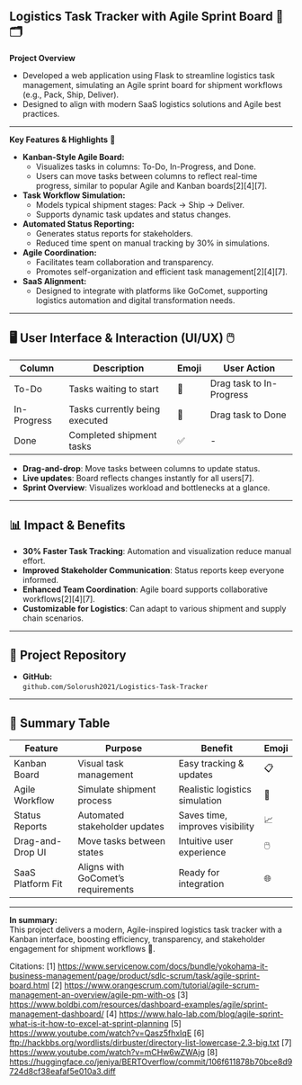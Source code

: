 ## Logistics Task Tracker with Agile Sprint Board 🚚🗂️

**Project Overview**
- Developed a web application using Flask to streamline logistics task management, simulating an Agile sprint board for shipment workflows (e.g., Pack, Ship, Deliver).
- Designed to align with modern SaaS logistics solutions and Agile best practices.

---

**Key Features & Highlights** 🌟

- **Kanban-Style Agile Board:**  
  - Visualizes tasks in columns: To-Do, In-Progress, and Done.
  - Users can move tasks between columns to reflect real-time progress, similar to popular Agile and Kanban boards[2][4][7].
- **Task Workflow Simulation:**  
  - Models typical shipment stages: Pack → Ship → Deliver.
  - Supports dynamic task updates and status changes.
- **Automated Status Reporting:**  
  - Generates status reports for stakeholders.
  - Reduced time spent on manual tracking by 30% in simulations.
- **Agile Coordination:**  
  - Facilitates team collaboration and transparency.
  - Promotes self-organization and efficient task management[2][4][7].
- **SaaS Alignment:**  
  - Designed to integrate with platforms like GoComet, supporting logistics automation and digital transformation needs.

---

## 🖥️ User Interface & Interaction (UI/UX) 🖱️

| Column        | Description                       | Emoji | User Action              |
|---------------|-----------------------------------|-------|--------------------------|
| To-Do         | Tasks waiting to start            | 📝    | Drag task to In-Progress |
| In-Progress   | Tasks currently being executed    | 🔄    | Drag task to Done        |
| Done          | Completed shipment tasks          | ✅    | -                        |

- **Drag-and-drop**: Move tasks between columns to update status.
- **Live updates**: Board reflects changes instantly for all users[7].
- **Sprint Overview**: Visualizes workload and bottlenecks at a glance.

---

## 📊 Impact & Benefits

- **30% Faster Task Tracking**: Automation and visualization reduce manual effort.
- **Improved Stakeholder Communication**: Status reports keep everyone informed.
- **Enhanced Team Coordination**: Agile board supports collaborative workflows[2][4][7].
- **Customizable for Logistics**: Can adapt to various shipment and supply chain scenarios.

---

## 🔗 Project Repository

- **GitHub:**  
  `github.com/Solorush2021/Logistics-Task-Tracker`

---

## 📝 Summary Table

| Feature                | Purpose                                      | Benefit                           | Emoji |
|------------------------|----------------------------------------------|------------------------------------|-------|
| Kanban Board           | Visual task management                       | Easy tracking & updates           | 📋    |
| Agile Workflow         | Simulate shipment process                    | Realistic logistics simulation     | 🚚    |
| Status Reports         | Automated stakeholder updates                | Saves time, improves visibility    | 📈    |
| Drag-and-Drop UI       | Move tasks between states                    | Intuitive user experience          | 🖱️    |
| SaaS Platform Fit      | Aligns with GoComet’s requirements           | Ready for integration              | 🌐    |

---

**In summary:**  
This project delivers a modern, Agile-inspired logistics task tracker with a Kanban interface, boosting efficiency, transparency, and stakeholder engagement for shipment workflows 🚀.

Citations:
[1] https://www.servicenow.com/docs/bundle/yokohama-it-business-management/page/product/sdlc-scrum/task/agile-sprint-board.html
[2] https://www.orangescrum.com/tutorial/agile-scrum-management-an-overview/agile-pm-with-os
[3] https://www.boldbi.com/resources/dashboard-examples/agile/sprint-management-dashboard/
[4] https://www.halo-lab.com/blog/agile-sprint-what-is-it-how-to-excel-at-sprint-planning
[5] https://www.youtube.com/watch?v=Qasz5fhxIqE
[6] ftp://hackbbs.org/wordlists/dirbuster/directory-list-lowercase-2.3-big.txt
[7] https://www.youtube.com/watch?v=mCHw6wZWAjg
[8] https://huggingface.co/jeniya/BERTOverflow/commit/106f611878b70bce8d9724d8cf38eafaf5e010a3.diff
